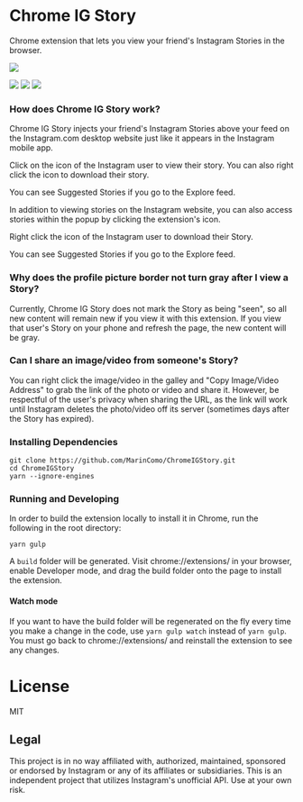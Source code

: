 # Chrome IG Story

Chrome extension that lets you view your friend's Instagram Stories in the browser.

<a href="https://chrome.google.com/webstore/detail/chrome-ig-story/bojgejgifofondahckoaahkilneffhmf"><img src="https://developer.chrome.com/webstore/images/ChromeWebStore_BadgeWBorder_v2_206x58.png"/></a>

<img src="https://cloud.githubusercontent.com/assets/2003684/23597569/db7c76cc-01e8-11e7-843a-8886852c4b87.png"/>

<img src="https://cloud.githubusercontent.com/assets/2003684/23597595/1ec709e2-01e9-11e7-8bb8-8bb7ff77ef58.png"/>

<img src="https://cloud.githubusercontent.com/assets/2003684/23597607/2b121c3c-01e9-11e7-8745-bc7bbd15a86c.png"/>

### How does Chrome IG Story work?

Chrome IG Story injects your friend's Instagram Stories above your feed on the Instagram.com desktop website just like it appears in the Instagram mobile app.

Click on the icon of the Instagram user to view their story. You can also right click the icon to download their story.

You can see Suggested Stories if you go to the Explore feed.

In addition to viewing stories on the Instagram website, you can also access stories within the popup by clicking the extension's icon.

Right click the icon of the Instagram user to download their Story.

You can see Suggested Stories if you go to the Explore feed.

### Why does the profile picture border not turn gray after I view a Story?

Currently, Chrome IG Story does not mark the Story as being "seen", so all new content will remain new if you view it with this extension. If you view that user's Story on your phone and refresh the page, the new content will be gray.

### Can I share an image/video from someone's Story?

You can right click the image/video in the galley and "Copy Image/Video Address" to grab the link of the photo or video and share it. However, be respectful of the user's privacy when sharing the URL, as the link will work until Instagram deletes the photo/video off its server (sometimes days after the Story has expired).

### Installing Dependencies

```
git clone https://github.com/MarinComo/ChromeIGStory.git
cd ChromeIGStory
yarn --ignore-engines
```

### Running and Developing

In order to build the extension locally to install it in Chrome, run the following in the root directory:

```
yarn gulp
```

A `build` folder will be generated. Visit chrome://extensions/ in your browser, enable Developer mode, and drag the build folder onto the page to install the extension.

#### Watch mode

If you want to have the build folder will be regenerated on the fly every time you make a change in the code, use `yarn gulp watch` instead of `yarn gulp`. You must go back to chrome://extensions/ and reinstall the extension to see any changes.

# License

MIT

## Legal

This project is in no way affiliated with, authorized, maintained, sponsored or endorsed by Instagram or any of its affiliates or subsidiaries. This is an independent project that utilizes Instagram's unofficial API. Use at your own risk.
